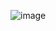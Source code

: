 ![image](https://user-images.githubusercontent.com/91179289/138015084-101929eb-40ff-4ee2-a5e7-92b613cd7892.png)
